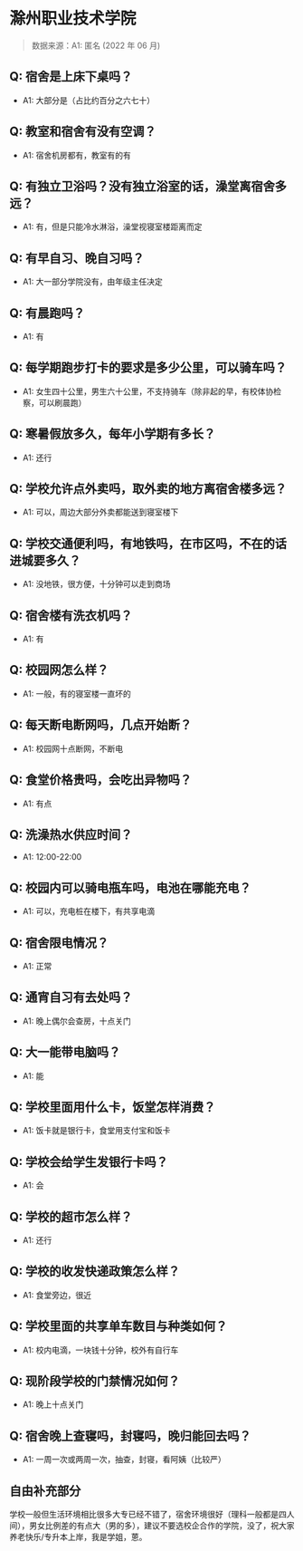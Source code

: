 # 滁州职业技术学院

> 数据来源：A1: 匿名 (2022 年 06 月)

## Q: 宿舍是上床下桌吗？

- A1: 大部分是（占比约百分之六七十）

## Q: 教室和宿舍有没有空调？

- A1: 宿舍机房都有，教室有的有

## Q: 有独立卫浴吗？没有独立浴室的话，澡堂离宿舍多远？

- A1: 有，但是只能冷水淋浴，澡堂视寝室楼距离而定

## Q: 有早自习、晚自习吗？

- A1: 大一部分学院没有，由年级主任决定

## Q: 有晨跑吗？

- A1: 有

## Q: 每学期跑步打卡的要求是多少公里，可以骑车吗？

- A1: 女生四十公里，男生六十公里，不支持骑车（除非起的早，有校体协检察，可以刷晨跑）

## Q: 寒暑假放多久，每年小学期有多长？

- A1: 还行

## Q: 学校允许点外卖吗，取外卖的地方离宿舍楼多远？

- A1: 可以，周边大部分外卖都能送到寝室楼下

## Q: 学校交通便利吗，有地铁吗，在市区吗，不在的话进城要多久？

- A1: 没地铁，很方便，十分钟可以走到商场

## Q: 宿舍楼有洗衣机吗？

- A1: 有

## Q: 校园网怎么样？

- A1: 一般，有的寝室楼一直坏的

## Q: 每天断电断网吗，几点开始断？

- A1: 校园网十点断网，不断电

## Q: 食堂价格贵吗，会吃出异物吗？

- A1: 有点

## Q: 洗澡热水供应时间？

- A1: 12:00-22:00

## Q: 校园内可以骑电瓶车吗，电池在哪能充电？

- A1: 可以，充电桩在楼下，有共享电滴

## Q: 宿舍限电情况？

- A1: 正常

## Q: 通宵自习有去处吗？

- A1: 晚上偶尔会查房，十点关门

## Q: 大一能带电脑吗？

- A1: 能

## Q: 学校里面用什么卡，饭堂怎样消费？

- A1: 饭卡就是银行卡，食堂用支付宝和饭卡

## Q: 学校会给学生发银行卡吗？

- A1: 会

## Q: 学校的超市怎么样？

- A1: 还行

## Q: 学校的收发快递政策怎么样？

- A1: 食堂旁边，很近

## Q: 学校里面的共享单车数目与种类如何？

- A1: 校内电滴，一块钱十分钟，校外有自行车

## Q: 现阶段学校的门禁情况如何？

- A1: 晚上十点关门

## Q: 宿舍晚上查寝吗，封寝吗，晚归能回去吗？

- A1: 一周一次或两周一次，抽查，封寝，看阿姨（比较严）

## 自由补充部分

学校一般但生活环境相比很多大专已经不错了，宿舍环境很好（理科一般都是四人间），男女比例差的有点大（男的多），建议不要选校企合作的学院，没了，祝大家养老快乐/专升本上岸，我是学姐，蒽。